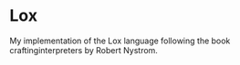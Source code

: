 # Lox
My implementation of the Lox language following the book craftinginterpreters by Robert Nystrom.

